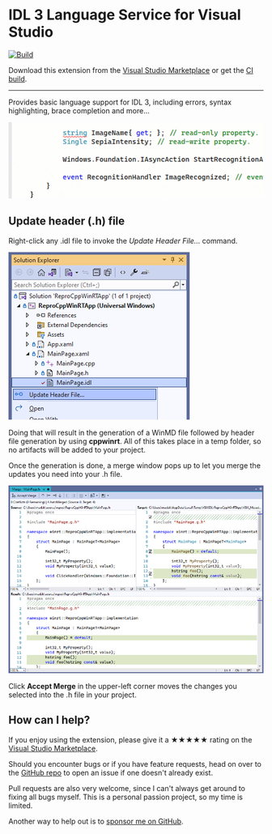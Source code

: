 [marketplace]: https://marketplace.visualstudio.com/items?itemName=MadsKristensen.MIDL
[vsixgallery]: http://vsixgallery.com/extension/MIDL.148cb49f-0d60-482a-a9ca-800f2b6c579b/
[repo]:https://github.com/madskristensen/MIDL

# IDL 3 Language Service for Visual Studio

[![Build](https://github.com/madskristensen/MIDL/actions/workflows/build.yaml/badge.svg)](https://github.com/madskristensen/MIDL/actions/workflows/build.yaml)

Download this extension from the [Visual Studio Marketplace][marketplace]
or get the [CI build][vsixgallery].

--------------------------------------

Provides basic language support for IDL 3, including errors, syntax highlighting, brace completion and more...

![Suggested Actions](art/suggested-actions.gif)

## Update header (.h) file
Right-click any .idl file to invoke the *Update Header File...* command.

![Context Menu](art/context-menu.png)

Doing that will result in the generation of a WinMD file followed by header file generation by using **cppwinrt**. All of this takes place in a temp folder, so no artifacts will be added to your project.

Once the generation is done, a merge window pops up to let you merge the updates you need into your .h file.

![Merge](art/merge.png)

Click **Accept Merge** in the upper-left corner moves the changes you selected into the .h file in your project.

## How can I help?
If you enjoy using the extension, please give it a ★★★★★ rating on the [Visual Studio Marketplace][marketplace].

Should you encounter bugs or if you have feature requests, head on over to the [GitHub repo][repo] to open an issue if one doesn't already exist.

Pull requests are also very welcome, since I can't always get around to fixing all bugs myself. This is a personal passion project, so my time is limited.

Another way to help out is to [sponsor me on GitHub](https://github.com/sponsors/madskristensen).